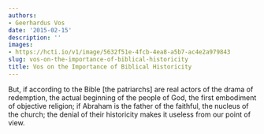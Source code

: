 ```yaml
---
authors:
- Geerhardus Vos
date: '2015-02-15'
description: ''
images:
- https://hcti.io/v1/image/5632f51e-4fcb-4ea8-a5b7-ac4e2a979843
slug: vos-on-the-importance-of-biblical-historicity
title: Vos on the Importance of Biblical Historicity
---
```


But, if according to the Bible [the patriarchs] are real actors of the drama of redemption, the actual beginning of the people of God, the first embodiment of objective religion; if Abraham is the father of the faithful, the nucleus of the church; the denial of their historicity makes it useless from our point of view.